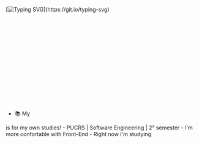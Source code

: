 [![Typing SVG](https://readme-typing-svg.demolab.com?font=Fira+Code&pause=1000&width=435&lines=Hey%2C+Welcome+to+my+Repository!)](https://git.io/typing-svg)



- 📚 My <svg width="256" height="256" viewBox="0 0 50 50" fill="none" xmlns="http://www.w3.org/2000/svg">
<rect width="50" height="50" rx="60" fill="#242938"/>
<path d="M128.001 30C72.7791 30 28 74.7708 28 130.001C28 174.184 56.6533 211.668 96.3867 224.891C101.384 225.817 103.219 222.722 103.219 220.081C103.219 217.696 103.126 209.819 103.083 201.463C75.2631 207.512 69.3927 189.664 69.3927 189.664C64.8437 178.105 58.2894 175.032 58.2894 175.032C49.2163 168.825 58.9733 168.953 58.9733 168.953C69.0151 169.658 74.3026 179.258 74.3026 179.258C83.2217 194.546 97.6965 190.126 103.403 187.571C104.301 181.107 106.892 176.696 109.752 174.199C87.5405 171.67 64.1913 163.095 64.1913 124.778C64.1913 113.86 68.0977 104.939 74.4947 97.9362C73.4564 95.4175 70.0335 85.2465 75.4635 71.4722C75.4635 71.4722 83.8609 68.7845 102.971 81.7226C110.948 79.5069 119.502 78.3958 128.001 78.3577C136.499 78.3958 145.061 79.5069 153.052 81.7226C172.139 68.7845 180.525 71.4722 180.525 71.4722C185.968 85.2465 182.544 95.4175 181.505 97.9362C187.917 104.939 191.797 113.86 191.797 124.778C191.797 163.187 168.403 171.644 146.135 174.119C149.722 177.223 152.918 183.308 152.918 192.638C152.918 206.018 152.802 216.787 152.802 220.081C152.802 222.742 154.602 225.86 159.671 224.878C199.383 211.64 228 174.169 228 130.001C228 74.7708 183.227 30 128.001 30ZM65.4536 172.453C65.2333 172.95 64.4517 173.099 63.7396 172.758C63.0143 172.432 62.6069 171.754 62.8421 171.256C63.0574 170.744 63.8406 170.602 64.5643 170.945C65.2913 171.271 65.7053 171.955 65.4536 172.453ZM70.3725 176.842C69.8956 177.285 68.9633 177.079 68.3307 176.38C67.6766 175.683 67.554 174.751 68.0376 174.302C68.5294 173.86 69.4336 174.067 70.0893 174.764C70.7434 175.47 70.8709 176.395 70.3725 176.842ZM73.7471 182.458C73.1344 182.884 72.1325 182.485 71.5132 181.595C70.9004 180.706 70.9004 179.64 71.5264 179.212C72.1474 178.785 73.1344 179.169 73.762 180.052C74.373 180.956 74.373 182.023 73.7471 182.458ZM79.4542 188.962C78.9061 189.566 77.7386 189.404 76.8841 188.579C76.0098 187.773 75.7663 186.629 76.3161 186.024C76.8709 185.418 78.045 185.589 78.9061 186.407C79.7738 187.211 80.0387 188.364 79.4542 188.962ZM86.8301 191.157C86.5883 191.941 85.4639 192.297 84.3312 191.964C83.2002 191.621 82.46 190.704 82.6885 189.912C82.9237 189.124 84.053 188.753 85.194 189.109C86.3234 189.45 87.0652 190.361 86.8301 191.157ZM95.2242 192.089C95.2523 192.913 94.2919 193.597 93.1029 193.612C91.9073 193.639 90.9402 192.971 90.9269 192.16C90.9269 191.327 91.8659 190.65 93.0615 190.63C94.2505 190.607 95.2242 191.269 95.2242 192.089ZM103.47 191.773C103.613 192.577 102.787 193.404 101.606 193.624C100.445 193.836 99.3702 193.339 99.2229 192.541C99.0788 191.716 99.92 190.89 101.079 190.676C102.262 190.471 103.32 190.955 103.47 191.773Z" fill="white"/>
</svg> is for my own studies!
- PUCRS | Software Engineering | 2° semester
- I'm more confortable with Front-End 
- Right now I'm studying 
<!--
**RafaelMachado99/RafaelMachado99** is a ✨ _special_ ✨ repository because its `README.md` (this file) appears on your GitHub profile.

Here are some ideas to get you started:

- 🔭 I’m currently working on ...
- 🌱 I’m currently learning ...
- 👯 I’m looking to collaborate on ...
- 🤔 I’m looking for help with ...
- 💬 Ask me about ...
- 📫 How to reach me: ...
- 😄 Pronouns: ...
- ⚡ Fun fact: ...
-->
